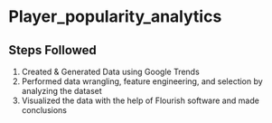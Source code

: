 # Player_popularity_analytics
 
 ## Steps Followed
 1. Created & Generated Data using Google Trends 
 2. Performed data wrangling, feature engineering, and selection by analyzing the dataset 
 3. Visualized the data with the help of Flourish software and made conclusions
